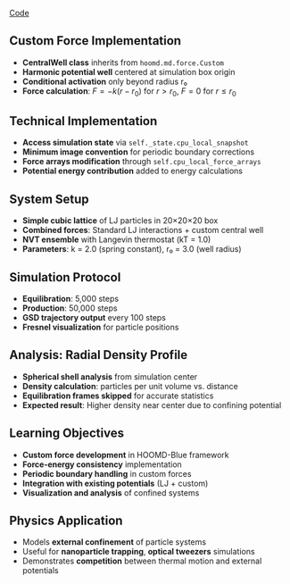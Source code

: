 [Code](https://github.com/FTurci/active-enhancement/blob/037829e5d361d86d9eae1f91a76a44991187e76c/docs/forces/forces.ipynb)
## Custom Force Implementation

- **CentralWell class** inherits from `hoomd.md.force.Custom`
- **Harmonic potential well** centered at simulation box origin
- **Conditional activation** only beyond radius r₀
- **Force calculation**: $F=-k(r-r_0)$ for $r > r_0$, $F = 0$ for $r ≤ r_0$

## Technical Implementation

- **Access simulation state** via `self._state.cpu_local_snapshot`
- **Minimum image convention** for periodic boundary corrections
- **Force arrays modification** through `self.cpu_local_force_arrays`
- **Potential energy contribution** added to energy calculations

## System Setup

- **Simple cubic lattice** of LJ particles in 20×20×20 box
- **Combined forces**: Standard LJ interactions + custom central well
- **NVT ensemble** with Langevin thermostat (kT = 1.0)
- **Parameters**: k = 2.0 (spring constant), r₀ = 3.0 (well radius)

## Simulation Protocol

- **Equilibration**: 5,000 steps
- **Production**: 50,000 steps
- **GSD trajectory output** every 100 steps
- **Fresnel visualization** for particle positions

## Analysis: Radial Density Profile

- **Spherical shell analysis** from simulation center
- **Density calculation**: particles per unit volume vs. distance
- **Equilibration frames skipped** for accurate statistics
- **Expected result**: Higher density near center due to confining potential

## Learning Objectives

- **Custom force development** in HOOMD-Blue framework
- **Force-energy consistency** implementation
- **Periodic boundary handling** in custom forces
- **Integration with existing potentials** (LJ + custom)
- **Visualization and analysis** of confined systems

## Physics Application

- Models **external confinement** of particle systems
- Useful for **nanoparticle trapping**, **optical tweezers** simulations
- Demonstrates **competition** between thermal motion and external potentials